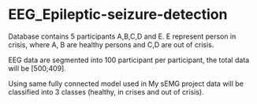 # EEG_Epileptic-seizure-detection

Database contains 5 participants A,B,C,D and E. 
E represent person in crisis, where A, B are healthy persons and C,D are out of crisis.

EEG data are segmented into 100 participant per participant, the total data will be [500;409].

Using same fully connected model used in My sEMG project data will be classified into 3 classes (healthy, in crises and out of crisis).
